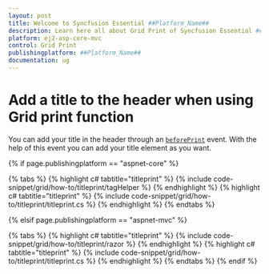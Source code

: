 ```yaml
---
layout: post
title: Welcome to Syncfusion Essential ##Platform_Name##
description: Learn here all about Grid Print of Syncfusion Essential ##Platform_Name## widgets based on HTML5 and jQuery.
platform: ej2-asp-core-mvc
control: Grid Print
publishingplatform: ##Platform_Name##
documentation: ug
---
```



# Add a title to the header when using Grid print function

You can add your title in the header through an [`beforePrint`](https://help.syncfusion.com/cr/cref_files/aspnetcore-js2/Syncfusion.EJ2~Syncfusion.EJ2.Grids.Grid~beforePrint.html) event. With the help of this event you can add your title element as you want.

{% if page.publishingplatform == "aspnet-core" %}

{% tabs %}
{% highlight c# tabtitle="titleprint" %}
{% include code-snippet/grid/how-to/titleprint/tagHelper %}
{% endhighlight %}
{% highlight c# tabtitle="titleprint" %}
{% include code-snippet/grid/how-to/titleprint/titleprint.cs %}
{% endhighlight %}
{% endtabs %}

{% elsif page.publishingplatform == "aspnet-mvc" %}

{% tabs %}
{% highlight c# tabtitle="titleprint" %}
{% include code-snippet/grid/how-to/titleprint/razor %}
{% endhighlight %}
{% highlight c# tabtitle="titleprint" %}
{% include code-snippet/grid/how-to/titleprint/titleprint.cs %}
{% endhighlight %}
{% endtabs %}
{% endif %}

